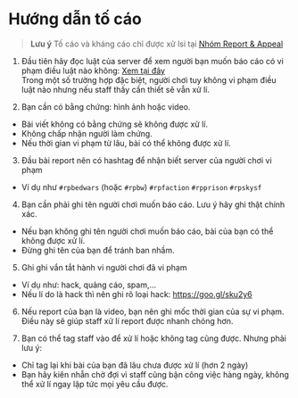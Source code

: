 # Hướng dẫn tố cáo

> **Lưu ý** Tố cáo và kháng cáo chỉ được xử lsi tại [Nhóm Report & Appeal](facebook.com/groups/3fmcreportappeal/)

1. Đầu tiên hãy đọc luật của server để xem người bạn muốn báo cáo có vi phạm điều luật nào không: [Xem tại đây](common/rules.md)  
Trong một số trường hợp đặc biệt, người chơi tuy không vi phạm điều luật nào nhưng nếu staff thấy cần thiết sẽ vẫn xử lí.

2. Bạn cần có bằng chứng: hình ảnh hoặc video.  
 - Bài viết không có bằng chứng sẽ không được xử lí.  
 - Không chấp nhận người làm chứng.  
 - Nếu thời gian vi phạm từ lâu, bài có thể không được xử lí.

3. Đầu bài report nên có hashtag để nhận biết server của người chơi vi phạm  
 - Ví dụ như `#rpbedwars` (hoặc `#rpbw`) `#rpfaction` `#rpprison` `#rpskysf`

4. Bạn cần phải ghi tên người chơi muốn báo cáo. Lưu ý hãy ghi thật chính xác.  
 - Nếu bạn không ghi tên người chơi muốn báo cáo, bài của bạn có thể không được xử lí.  
 - Đừng ghi tên của bạn để tránh ban nhầm.  

5. Ghi ghi vắn tắt hành vi người chơi đã vi phạm  
 - Ví dụ như: hack, quảng cáo, spam,...  
 - Nếu lí do là hack thì nên ghi rõ loại hack: https://goo.gl/sku2y6

6. Nếu report của bạn là video, bạn nên ghi mốc thời gian của sự vi phạm. Điều này sẽ giúp staff xử lí report được nhanh chóng hơn.

7. Bạn có thể tag staff vào để xử lí hoặc không tag cũng được. Nhưng phải lưu ý:  
 - Chỉ tag lại khi bài của bạn đã lâu chưa được xử lí (hơn 2 ngày)
 - Bạn hãy kiên nhẫn chờ đợi vì staff cũng bận công việc hàng ngày, không thể xử lí ngay lập tức mọi yêu cầu được.